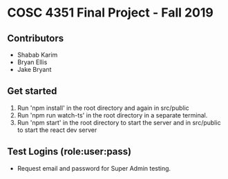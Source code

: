# COSC 4351 Final Project - Fall 2019

## Contributors

- Shabab Karim
- Bryan Ellis
- Jake Bryant

## Get started

1. Run 'npm install' in the root directory and again in src/public
2. Run 'npm run watch-ts' in the root directory in a separate terminal.
3. Run 'npm start' in the root directory to start the server and in src/public to start the react dev server

## Test Logins (role:user:pass)


- Request email and password for Super Admin testing.
